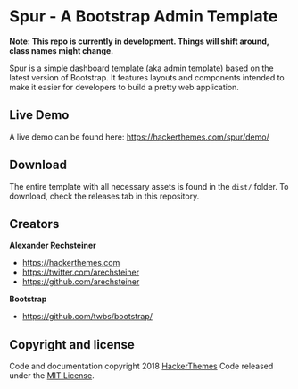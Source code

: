 # Spur - A Bootstrap Admin Template

**Note: This repo is currently in development. Things will shift around, class names might change.**

Spur is a simple dashboard template (aka admin template) based on the latest version of Bootstrap. It features layouts
and components intended to make it easier for developers to build a pretty web application.

## Live Demo

A live demo can be found here: https://hackerthemes.com/spur/demo/

## Download

The entire template with all necessary assets is found in the `dist/` folder.
To download, check the releases tab in this repository.

## Creators

**Alexander Rechsteiner**

- <https://hackerthemes.com>
- <https://twitter.com/arechsteiner>
- <https://github.com/arechsteiner>

**Bootstrap**

- <https://github.com/twbs/bootstrap/>

## Copyright and license

Code and documentation copyright 2018 [HackerThemes](https://hacekrthemes.com) Code released under the [MIT License](https://opensource.org/licenses/MIT).
